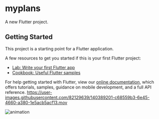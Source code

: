 # myplans

A new Flutter project.

## Getting Started

This project is a starting point for a Flutter application.

A few resources to get you started if this is your first Flutter project:

- [Lab: Write your first Flutter app](https://flutter.dev/docs/get-started/codelab)
- [Cookbook: Useful Flutter samples](https://flutter.dev/docs/cookbook)

For help getting started with Flutter, view our
[online documentation](https://flutter.dev/docs), which offers tutorials,
samples, guidance on mobile development, and a full API reference.
https://user-images.githubusercontent.com/82129639/140389201-c68559b3-6e45-4660-a380-1e5acb5acf13.mov

![animation](https://user-images.githubusercontent.com/82129639/140641397-02df039a-ae7e-437f-80b8-5ac096f2e9f1.gif)
